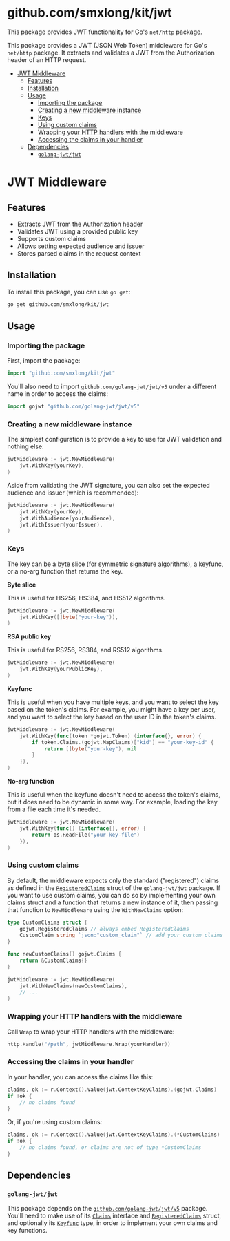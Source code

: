 <h1>github.com/smxlong/kit/jwt</h1>

This package provides JWT functionality for Go's `net/http` package.

This package provides a JWT (JSON Web Token) middleware for Go's `net/http` package. It extracts and validates a JWT from the Authorization header of an HTTP request.

- [JWT Middleware](#jwt-middleware)
  - [Features](#features)
  - [Installation](#installation)
  - [Usage](#usage)
    - [Importing the package](#importing-the-package)
    - [Creating a new middleware instance](#creating-a-new-middleware-instance)
    - [Keys](#keys)
    - [Using custom claims](#using-custom-claims)
    - [Wrapping your HTTP handlers with the middleware](#wrapping-your-http-handlers-with-the-middleware)
    - [Accessing the claims in your handler](#accessing-the-claims-in-your-handler)
  - [Dependencies](#dependencies)
    - [`golang-jwt/jwt`](#golang-jwtjwt)

# JWT Middleware

## Features

- Extracts JWT from the Authorization header
- Validates JWT using a provided public key
- Supports custom claims
- Allows setting expected audience and issuer
- Stores parsed claims in the request context

## Installation

To install this package, you can use `go get`:

```bash
go get github.com/smxlong/kit/jwt
```

## Usage

### Importing the package

First, import the package:

```go
import "github.com/smxlong/kit/jwt"
```

You'll also need to import `github.com/golang-jwt/jwt/v5` under a different name
in order to access the claims:

```go
import gojwt "github.com/golang-jwt/jwt/v5"
```

### Creating a new middleware instance

The simplest configuration is to provide a key to use for JWT validation and
nothing else:

```go
jwtMiddleware := jwt.NewMiddleware(
    jwt.WithKey(yourKey),
)
```

Aside from validating the JWT signature, you can also set the expected audience
and issuer (which is recommended):

```go
jwtMiddleware := jwt.NewMiddleware(
    jwt.WithKey(yourKey),
    jwt.WithAudience(yourAudience),
    jwt.WithIssuer(yourIssuer),
)
```

### Keys

The key can be a byte slice (for symmetric signature algorithms), a keyfunc, or
a no-arg function that returns the key.

**Byte slice**

This is useful for HS256, HS384, and HS512 algorithms.

```go
jwtMiddleware := jwt.NewMiddleware(
    jwt.WithKey([]byte("your-key")),
)
```

**RSA public key**

This is useful for RS256, RS384, and RS512 algorithms.

```go
jwtMiddleware := jwt.NewMiddleware(
    jwt.WithKey(yourPublicKey),
)
```

**Keyfunc**

This is useful when you have multiple keys, and you want to select the key based
on the token's claims. For example, you might have a key per user, and you want
to select the key based on the user ID in the token's claims.

```go
jwtMiddleware := jwt.NewMiddleware(
    jwt.WithKey(func(token *gojwt.Token) (interface{}, error) {
        if token.Claims.(gojwt.MapClaims)["kid"] == "your-key-id" {
            return []byte("your-key"), nil
        }
    }),
)
```

**No-arg function**

This is useful when the keyfunc doesn't need to access the token's claims, but
it does need to be dynamic in some way. For example, loading the key from a file
each time it's needed.

```go
jwtMiddleware := jwt.NewMiddleware(
    jwt.WithKey(func() (interface{}, error) {
        return os.ReadFile("your-key-file")
    }),
)
```


### Using custom claims

By default, the middleware expects only the standard ("registered") claims as
defined in the
[`RegisteredClaims`](https://github.com/golang-jwt/jwt/blob/main/registered_claims.go)
struct of the `golang-jwt/jwt` package. If you want to use custom claims, you
can do so by implementing your own claims struct and a function that returns a
new instance of it, then passing that function to `NewMiddleware` using the
`WithNewClaims` option:

```go
type CustomClaims struct {
    gojwt.RegisteredClaims // always embed RegisteredClaims
    CustomClaim string `json:"custom_claim"` // add your custom claims
}

func newCustomClaims() gojwt.Claims {
    return &CustomClaims{}
}

jwtMiddleware := jwt.NewMiddleware(
    jwt.WithNewClaims(newCustomClaims),
    // ...
)
```

### Wrapping your HTTP handlers with the middleware

Call `Wrap` to wrap your HTTP handlers with the middleware:

```go
http.Handle("/path", jwtMiddleware.Wrap(yourHandler))
```

### Accessing the claims in your handler

In your handler, you can access the claims like this:

```go
claims, ok := r.Context().Value(jwt.ContextKeyClaims).(gojwt.Claims)
if !ok {
    // no claims found
}
```

Or, if you're using custom claims:

```go
claims, ok := r.Context().Value(jwt.ContextKeyClaims).(*CustomClaims)
if !ok {
    // no claims found, or claims are not of type *CustomClaims
}
```

## Dependencies

### `golang-jwt/jwt`

This package depends on the
[`github.com/golang-jwt/jwt/v5`](https://github.com/golang-jwt/jwt) package.
You'll need to make use of its
[`Claims`](https://github.com/golang-jwt/jwt/blob/main/claims.go) interface and
[`RegisteredClaims`](https://github.com/golang-jwt/jwt/blob/main/registered_claims.go)
struct, and optionally its
[`Keyfunc`](https://github.com/golang-jwt/jwt/blob/main/token.go) type, in order
to implement your own claims and key functions.
